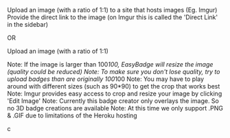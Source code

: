 Upload an image (with a ratio of 1:1) to a site that hosts images (Eg. Imgur)
Provide the direct link to the image (on Imgur this is called the 'Direct Link' in the sidebar)

OR

Upload an image (with a ratio of 1:1)

Note: If the image is larger than 100*100, EasyBadge will resize the image (quality could be reduced)
Note: To make sure you don't lose quality, try to upload badges than are originally 100*100
Note: You may have to play around with different sizes (such as 90*90) to get the crop that works best
Note: Imgur provides easy access to crop and resize your image by clicking 'Edit Image'
Note: Currently this badge creator only overlays the image. So no 3D badge creations are available
Note: At this time we only support .PNG & .GIF due to limitations of the Heroku hosting

c